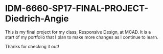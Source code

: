 # IDM-6660-SP17-FINAL-PROJECT-Diedrich-Angie
This is my final project for my class, Responsive Design, at MCAD.  It is a start of my portfolio that I plan to make more changes as I continue to learn.

Thanks for checking it out!
